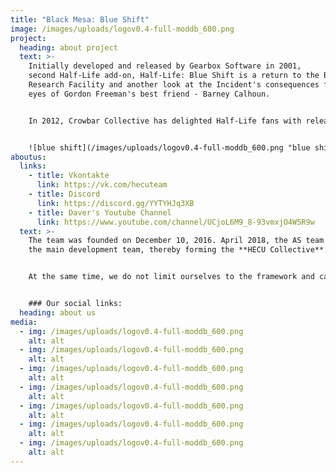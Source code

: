 ```yaml
---
title: "Black Mesa: Blue Shift"
image: /images/uploads/logov0.4-full-moddb_600.png
project:
  heading: about project
  text: >-
    Initially developed and released by Gearbox Software in 2001,
    second Half-Life add-on, Half-Life: Blue Shift is a return to the Black Mesa
    Research Facility and another look at the Incident's consequences from the
    eyes of Gordon Freeman's best friend - Barney Calhoun.


    In 2012, Crowbar Collective has delighted Half-Life fans with release of the magnificent Half-Life remake, but there are still no released remakes for add-ons. This is when we are coming in - HECU Collective are developing the Black Mesa: Blue Shift - a free remake with use of Black Mesa resources and style. We will try to stay as close to the original Blue Shift and Black Mesa as possible. Our mod will be releasing partially, chapter by chapter, so those who are not patient for the full release will finally have something to play!


    ![blue shift](/images/uploads/logov0.4-full-moddb_600.png "blue shift")
aboutus:
  links:
    - title: Vkontakte
      link: https://vk.com/hecuteam
    - title: Discord
      link: https://discord.gg/YYTYHJq3XB
    - title: Daver's Youtube Channel
      link: https://www.youtube.com/channel/UCjoL6M9_8-93vmxjO4W5R9w
  text: >-
    The team was founded on December 10, 2016. April 2018, the AS team joined
    the main development team, thereby forming the **HECU Collective**.


    At the same time, we do not limit ourselves to the framework and can post both a trailer for a new game/mod on the Source engine, and interesting news from the world of half-life and other games from Valve.


    ### Our social links:
  heading: about us
media:
  - img: /images/uploads/logov0.4-full-moddb_600.png
    alt: alt
  - img: /images/uploads/logov0.4-full-moddb_600.png
    alt: alt
  - img: /images/uploads/logov0.4-full-moddb_600.png
    alt: alt
  - img: /images/uploads/logov0.4-full-moddb_600.png
    alt: alt
  - img: /images/uploads/logov0.4-full-moddb_600.png
    alt: alt
  - img: /images/uploads/logov0.4-full-moddb_600.png
    alt: alt
  - img: /images/uploads/logov0.4-full-moddb_600.png
    alt: alt
---
```

